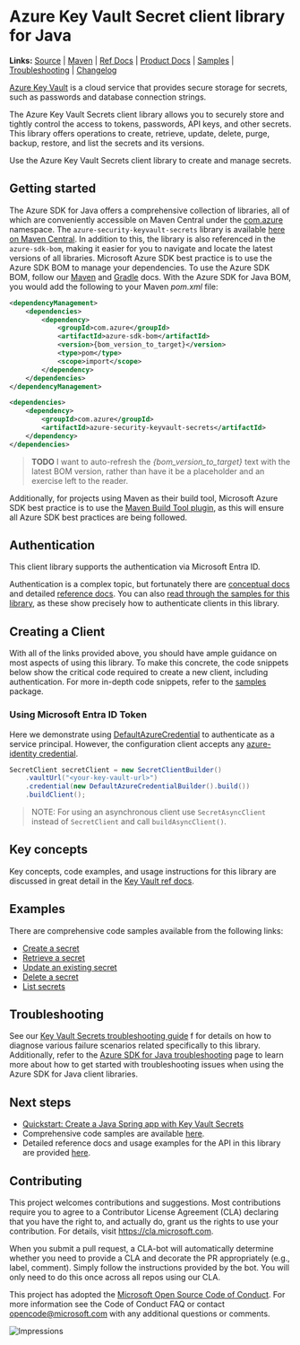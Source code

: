 # Azure Key Vault Secret client library for Java

**Links:** [Source][source_code] | [Maven][maven_package] | [Ref Docs][api_documentation] | [Product Docs][product_docs] | [Samples][samples] | [Troubleshooting](TROUBLESHOOTING.md) | [Changelog][changelog]

[Azure Key Vault][product_docs] is a cloud service that provides secure storage for secrets, such as passwords and database connection strings.

The Azure Key Vault Secrets client library allows you to securely store and tightly control the access to tokens, passwords, API keys, and other secrets. This library offers operations to create, retrieve, update, delete, purge, backup, restore, and list the secrets and its versions.

Use the Azure Key Vault Secrets client library to create and manage secrets.

## Getting started

The Azure SDK for Java offers a comprehensive collection of libraries, all of which are conveniently accessible on Maven Central under the [com.azure](https://central.sonatype.com/namespace/com.azure) namespace. The `azure-security-keyvault-secrets` library is available [here on Maven Central][maven_package]. In addition to this, the library is also referenced in the `azure-sdk-bom`, making it easier for you to navigate and locate the latest versions of all libraries. Microsoft Azure SDK best practice is to use the Azure SDK BOM to manage your dependencies. To use the Azure SDK BOM, follow our [Maven][bom_maven] and [Gradle][bom_gradle] docs. With the Azure SDK for Java BOM, you would add the following to your Maven *pom.xml* file:

```xml
<dependencyManagement>
    <dependencies>
        <dependency>
            <groupId>com.azure</groupId>
            <artifactId>azure-sdk-bom</artifactId>
            <version>{bom_version_to_target}</version>
            <type>pom</type>
            <scope>import</scope>
        </dependency>
    </dependencies>
</dependencyManagement>

<dependencies>
    <dependency>
        <groupId>com.azure</groupId>
        <artifactId>azure-security-keyvault-secrets</artifactId>
    </dependency>
</dependencies>
```

> **TODO** I want to auto-refresh the *{bom_version_to_target}* text with the latest BOM version, rather than have it be a placeholder and an exercise left to the reader.

Additionally, for projects using Maven as their build tool, Microsoft Azure SDK best practice is to use the [Maven Build Tool plugin][maven_build_tool], as this will ensure all Azure SDK best practices are being followed.
## Authentication

This client library supports the authentication via Microsoft Entra ID.

Authentication is a complex topic, but fortunately there are [conceptual docs][azure_identity_concepts] and detailed [reference docs][azure_identity_ref_docs]. You can also [read through the samples for this library][samples], as these show precisely how to authenticate clients in this library.

## Creating a Client

With all of the links provided above, you should have ample guidance on most aspects of using this library. To make this concrete, the code snippets below show the critical code required to create a new client, including authentication. For more in-depth code snippets, refer to the [samples][samples] package.

### Using Microsoft Entra ID Token

Here we demonstrate using [DefaultAzureCredential][azure_identity_DAC] to authenticate as a service principal. However, the configuration client accepts any [azure-identity credential][azure_identity_concepts].

```java readme-sample-createSecretClient
SecretClient secretClient = new SecretClientBuilder()
    .vaultUrl("<your-key-vault-url>")
    .credential(new DefaultAzureCredentialBuilder().build())
    .buildClient();
```

> NOTE: For using an asynchronous client use `SecretAsyncClient` instead of `SecretClient` and call `buildAsyncClient()`.


## Key concepts

Key concepts, code examples, and usage instructions for this library are discussed in great detail in the [Key Vault ref docs][api_documentation].

## Examples

There are comprehensive code samples available from the following links:

- [Create a secret][sample_create_secret]
- [Retrieve a secret][sample_retrieve_secret]
- [Update an existing secret][sample_update_existing_secret]
- [Delete a secret][sample_delete_secret]
- [List secrets][sample_list_secrets]

## Troubleshooting
See our [Key Vault Secrets troubleshooting guide](TROUBLESHOOTING.md) f for details on how to diagnose various failure scenarios related specifically to this library. Additionally, refer to the [Azure SDK for Java troubleshooting][troubleshooting-guide] page to learn more about how to get started with troubleshooting issues when using the Azure SDK for Java client libraries.


## Next steps

* [Quickstart: Create a Java Spring app with Key Vault Secrets][spring_quickstart]
* Comprehensive code samples are available [here][samples].
* Detailed reference docs and usage examples for the API in this library are provided [here][api_documentation].


## Contributing
This project welcomes contributions and suggestions. Most contributions require you to agree to a Contributor License Agreement (CLA) declaring that you have the right to, and actually do, grant us the rights to use your contribution. For details, visit https://cla.microsoft.com.

When you submit a pull request, a CLA-bot will automatically determine whether you need to provide a CLA and decorate the PR appropriately (e.g., label, comment). Simply follow the instructions provided by the bot. You will only need to do this once across all repos using our CLA.

This project has adopted the [Microsoft Open Source Code of Conduct][microsoft_code_of_conduct]. For more information see the Code of Conduct FAQ or contact <opencode@microsoft.com> with any additional questions or comments.


<!-- LINKS -->
[api_documentation]: https://learn.microsoft.com/en-us/java/api/com.azure.security.keyvault.secrets
[azure_identity]: https://github.com/Azure/azure-sdk-for-java/tree/main/sdk/identity/azure-identity
[azure_identity_concepts]: https://learn.microsoft.com/azure/developer/java/sdk/identity
[azure_identity_DAC]: https://learn.microsoft.com/java/api/com.azure.identity.defaultazurecredential
[azure_identity_ref_docs]: https://learn.microsoft.com/java/api/com.azure.identity
[bom_maven]: https://learn.microsoft.com/azure/developer/java/sdk/get-started-maven#add-azure-sdk-for-java-to-an-existing-project
[bom_gradle]: https://learn.microsoft.com/azure/developer/java/sdk/get-started-gradle
[changelog]: https://github.com/Azure/azure-sdk-for-java/blob/main/sdk/keyvault/azure-security-keyvault-secrets/CHANGELOG.md
[maven_build_tool]: https://learn.microsoft.com/azure/developer/java/sdk/get-started-maven#use-the-azure-sdk-for-java-build-tool
[maven_package]: https://central.sonatype.com/artifact/com.azure/azure-security-keyvault-secrets
[microsoft_code_of_conduct]: https://opensource.microsoft.com/codeofconduct/
[product_docs]: https://docs.microsoft.com/azure/key-vault/
[source_code]: https://github.com/Azure/azure-sdk-for-java/blob/main/sdk/keyvault/azure-security-keyvault-secrets/src
[spring_quickstart]: https://learn.microsoft.com/azure/developer/java/spring-framework/configure-spring-boot-starter-java-app-with-azure-key-vault
[troubleshooting-guide]: ../other/TROUBLESHOOTING.md

[samples]: #examples
[sample_create_secret]: https://github.com/Azure/azure-sdk-for-java/blob/main/sdk/keyvault/azure-security-keyvault-secrets/src/samples/java/com/azure/security/keyvault/secrets/ReadmeSamples.java#L36
[sample_retrieve_secret]: https://github.com/Azure/azure-sdk-for-java/blob/main/sdk/keyvault/azure-security-keyvault-secrets/src/samples/java/com/azure/security/keyvault/secrets/ReadmeSamples.java#L43
[sample_update_existing_secret]: https://github.com/Azure/azure-sdk-for-java/blob/main/sdk/keyvault/azure-security-keyvault-secrets/src/samples/java/com/azure/security/keyvault/secrets/ReadmeSamples.java#L50
[sample_delete_secret]: https://github.com/Azure/azure-sdk-for-java/blob/main/sdk/keyvault/azure-security-keyvault-secrets/src/samples/java/com/azure/security/keyvault/secrets/ReadmeSamples.java#L61
[sample_list_secrets]: https://github.com/Azure/azure-sdk-for-java/blob/main/sdk/keyvault/azure-security-keyvault-secrets/src/samples/java/com/azure/security/keyvault/secrets/ReadmeSamples.java#L76

![Impressions](https://azure-sdk-impressions.azurewebsites.net/api/impressions/azure-sdk-for-java%2Fsdk%2Fkeyvault%2Fazure-security-keyvault-secrets%2FREADME.png)
